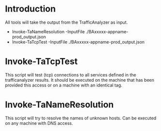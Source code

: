 # Introduction

All tools will take the output from the TrafficAnalyzer as input.

- Invoke-TaNameResolution -InputFile ./BAxxxxx-appname-prod_output.json
- Invoke-TaTcpTest -InputFile ./BAxxxxx-appname-prod_output.json

# Invoke-TaTcpTest

This script will test (tcp) connections to all services defined in the trafficanalyzer results. It should be executed on the machine that has been provided this access or on a machine with an identical tag.

# Invoke-TaNameResolution

This script will try to resolve the names of unknown hosts. Can be executed on any machine with DNS access.

